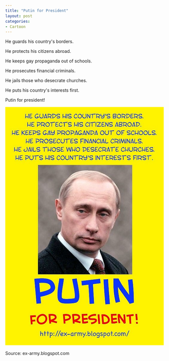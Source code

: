 ```yaml
---
title: "Putin for President"
layout: post
categories:
- Cartoon
---
```


He guards his country's borders.

He protects his citizens abroad.

He keeps gay propaganda out of schools.

He prosecutes financial criminals.

He jails those who desecrate churches.

He puts his country's interests first.

Putin for president!

![Putin for President](/assets/img/2014/03/putin-for-president.jpg)

Source: ex-army.blogspot.com
